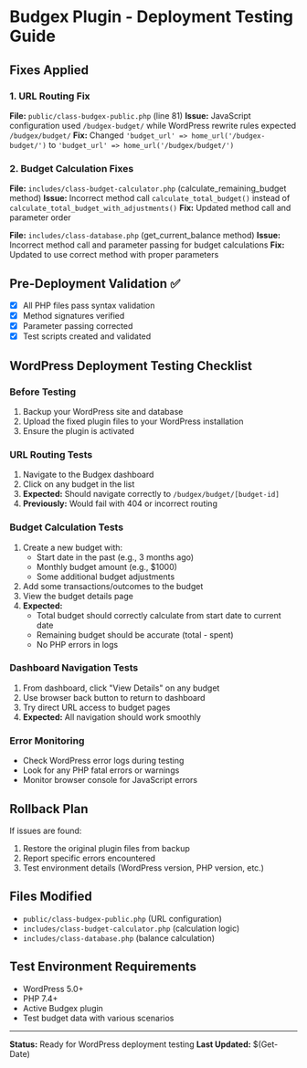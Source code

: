 # Budgex Plugin - Deployment Testing Guide

## Fixes Applied

### 1. URL Routing Fix
**File:** `public/class-budgex-public.php` (line 81)
**Issue:** JavaScript configuration used `/budgex-budget/` while WordPress rewrite rules expected `/budgex/budget/`
**Fix:** Changed `'budget_url' => home_url('/budgex-budget/')` to `'budget_url' => home_url('/budgex/budget/')`

### 2. Budget Calculation Fixes
**File:** `includes/class-budget-calculator.php` (calculate_remaining_budget method)
**Issue:** Incorrect method call `calculate_total_budget()` instead of `calculate_total_budget_with_adjustments()`
**Fix:** Updated method call and parameter order

**File:** `includes/class-database.php` (get_current_balance method)
**Issue:** Incorrect method call and parameter passing for budget calculations
**Fix:** Updated to use correct method with proper parameters

## Pre-Deployment Validation ✅
- [x] All PHP files pass syntax validation
- [x] Method signatures verified
- [x] Parameter passing corrected
- [x] Test scripts created and validated

## WordPress Deployment Testing Checklist

### Before Testing
1. Backup your WordPress site and database
2. Upload the fixed plugin files to your WordPress installation
3. Ensure the plugin is activated

### URL Routing Tests
1. Navigate to the Budgex dashboard
2. Click on any budget in the list
3. **Expected:** Should navigate correctly to `/budgex/budget/[budget-id]`
4. **Previously:** Would fail with 404 or incorrect routing

### Budget Calculation Tests
1. Create a new budget with:
   - Start date in the past (e.g., 3 months ago)
   - Monthly budget amount (e.g., $1000)
   - Some additional budget adjustments
2. Add some transactions/outcomes to the budget
3. View the budget details page
4. **Expected:** 
   - Total budget should correctly calculate from start date to current date
   - Remaining budget should be accurate (total - spent)
   - No PHP errors in logs

### Dashboard Navigation Tests
1. From dashboard, click "View Details" on any budget
2. Use browser back button to return to dashboard
3. Try direct URL access to budget pages
4. **Expected:** All navigation should work smoothly

### Error Monitoring
- Check WordPress error logs during testing
- Look for any PHP fatal errors or warnings
- Monitor browser console for JavaScript errors

## Rollback Plan
If issues are found:
1. Restore the original plugin files from backup
2. Report specific errors encountered
3. Test environment details (WordPress version, PHP version, etc.)

## Files Modified
- `public/class-budgex-public.php` (URL configuration)
- `includes/class-budget-calculator.php` (calculation logic)
- `includes/class-database.php` (balance calculation)

## Test Environment Requirements
- WordPress 5.0+ 
- PHP 7.4+
- Active Budgex plugin
- Test budget data with various scenarios

---
**Status:** Ready for WordPress deployment testing
**Last Updated:** $(Get-Date)
